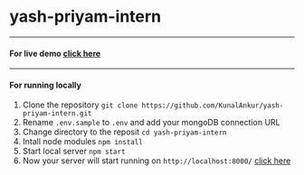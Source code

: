# yash-priyam-intern
---
#### For live demo [click here](https://yash-priyam-intern.herokuapp.com/)
---

#### For running locally
1. Clone the repository
`git clone https://github.com/KunalAnkur/yash-priyam-intern.git
`
2. Rename `.env.sample` to `.env` and add your mongoDB connection URL
3. Change directory to the reposit
`cd yash-priyam-intern`
4. Intall node modules
`npm install`
5. Start local server
`npm start`
6. Now your server will start running on `http://localhost:8000/` [click here](http://localhost:8000/)
